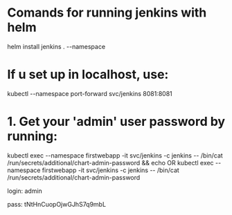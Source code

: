 # Comands for running jenkins with helm
helm install jenkins . --namespace <yourNamespace>

# If u set up in localhost, use:
kubectl --namespace <yourNamespace> port-forward svc/jenkins 8081:8081

# 1. Get your 'admin' user password by running:
  kubectl exec --namespace firstwebapp -it svc/jenkins -c jenkins -- /bin/cat /run/secrets/additional/chart-admin-password && echo OR
  kubectl exec --namespace firstwebapp -it svc/jenkins -c jenkins -- /bin/cat /run/secrets/additional/chart-admin-password

 
login: admin

pass: tNtHnCuopOjwGJhS7q9mbL